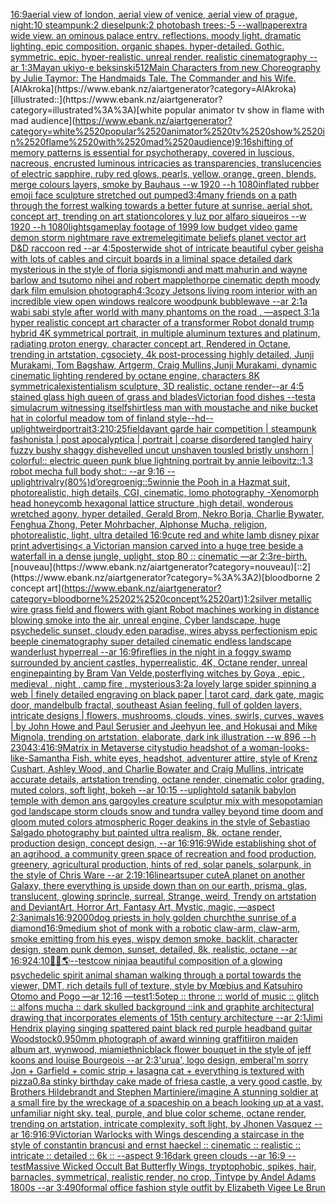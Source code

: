 [16:9](https://www.ebank.nz/aiartgenerator?category=16%3A9)[aerial view of london, aerial view of venice, aerial view of prague, night:10 steampunk:2 dieselpunk:2 photobash trees:-5 --wallpaper](https://www.ebank.nz/aiartgenerator?category=aerial%2520view%2520of%2520london%2C%2520aerial%2520view%2520of%2520venice%2C%2520aerial%2520view%2520of%2520prague%2C%2520night%3A10%2520steampunk%3A2%2520dieselpunk%3A2%2520photobash%2520trees%3A-5%2520--wallpaper)[extra wide view. an ominous palace entry. reflections. moody light. dramatic lighting. epic composition. organic shapes. hyper-detailed. Gothic. symmetric. epic. hyper-realistic. unreal render. realistic cinematography --ar 1:3](https://www.ebank.nz/aiartgenerator?category=extra%2520wide%2520view.%2520an%2520ominous%2520palace%2520entry.%2520reflections.%2520moody%2520light.%2520dramatic%2520lighting.%2520epic%2520composition.%2520organic%2520shapes.%2520hyper-detailed.%2520Gothic.%2520symmetric.%2520epic.%2520hyper-realistic.%2520unreal%2520render.%2520realistic%2520cinematography%2520--ar%25201%3A3)[Mayan ukiyo-e beksinski](https://www.ebank.nz/aiartgenerator?category=Mayan%2520ukiyo-e%2520beksinski)[512](https://www.ebank.nz/aiartgenerator?category=512)[Main Characters from new Choreography by Julie Taymor: The Handmaids Tale. The Commander and his Wife.](https://www.ebank.nz/aiartgenerator?category=Main%2520Characters%2520from%2520new%2520Choreography%2520by%2520Julie%2520Taymor%3A%2520The%2520Handmaids%2520Tale.%2520The%2520Commander%2520and%2520his%2520Wife.)[AlAkroka](https://www.ebank.nz/aiartgenerator?category=AlAkroka)[illustrated::](https://www.ebank.nz/aiartgenerator?category=illustrated%3A%3A)[white popular animator tv show in flame with mad audience](https://www.ebank.nz/aiartgenerator?category=white%2520popular%2520animator%2520tv%2520show%2520in%2520flame%2520with%2520mad%2520audience)[9:16](https://www.ebank.nz/aiartgenerator?category=9%3A16)[shifting of memory patterns is essential for psychotherapy, covered in luscious, nacreous, encrusted luminous intricacies as transparencies, translucencies of electric sapphire, ruby red glows, pearls, yellow, orange, green, blends, merge colours layers, smoke by Bauhaus --w 1920 --h 1080](https://www.ebank.nz/aiartgenerator?category=shifting%2520of%2520memory%2520patterns%2520is%2520essential%2520for%2520psychotherapy%2C%2520covered%2520in%2520luscious%2C%2520nacreous%2C%2520encrusted%2520luminous%2520intricacies%2520as%2520transparencies%2C%2520translucencies%2520of%2520electric%2520sapphire%2C%2520ruby%2520red%2520glows%2C%2520pearls%2C%2520yellow%2C%2520orange%2C%2520green%2C%2520blends%2C%2520merge%2520colours%2520layers%2C%2520smoke%2520by%2520Bauhaus%2520--w%25201920%2520--h%25201080)[inflated rubber emoji face sculpture stretched out pumped](https://www.ebank.nz/aiartgenerator?category=inflated%2520rubber%2520emoji%2520face%2520sculpture%2520stretched%2520out%2520pumped)[3:4](https://www.ebank.nz/aiartgenerator?category=3%3A4)[many friends on a path through the forrest walking towards a better future at sunrise. aerial shot. concept art, trending on art station](https://www.ebank.nz/aiartgenerator?category=many%2520friends%2520on%2520a%2520path%2520through%2520the%2520forrest%2520walking%2520towards%2520a%2520better%2520future%2520at%2520sunrise.%2520aerial%2520shot.%2520concept%2520art%2C%2520trending%2520on%2520art%2520station)[colores y luz por alfaro siqueiros --w 1920 --h 1080](https://www.ebank.nz/aiartgenerator?category=colores%2520y%2520luz%2520por%2520alfaro%2520siqueiros%2520--w%25201920%2520--h%25201080)[lights](https://www.ebank.nz/aiartgenerator?category=lights)[gameplay footage of 1999 low budget video game demon storm nightmare rave extreme](https://www.ebank.nz/aiartgenerator?category=gameplay%2520footage%2520of%25201999%2520low%2520budget%2520video%2520game%2520demon%2520storm%2520nightmare%2520rave%2520extreme)[legitimate beliefs planet vector art D&D raccoon red --ar 4:5](https://www.ebank.nz/aiartgenerator?category=legitimate%2520beliefs%2520planet%2520vector%2520art%2520D%26D%2520raccoon%2520red%2520--ar%25204%3A5)[poster](https://www.ebank.nz/aiartgenerator?category=poster)[wide shot of intricate beautiful cyber geisha with lots of cables and circuit boards in a liminal space detailed dark mysterious in the style of floria sigismondi and matt mahurin and wayne barlow and tsutomo nihei and robert mapplethorpe cinematic depth moody dark film emulsion photograph](https://www.ebank.nz/aiartgenerator?category=wide%2520shot%2520of%2520intricate%2520beautiful%2520cyber%2520geisha%2520with%2520lots%2520of%2520cables%2520and%2520circuit%2520boards%2520in%2520a%2520liminal%2520space%2520detailed%2520dark%2520mysterious%2520in%2520the%2520style%2520of%2520floria%2520sigismondi%2520and%2520matt%2520mahurin%2520and%2520wayne%2520barlow%2520and%2520tsutomo%2520nihei%2520and%2520robert%2520mapplethorpe%2520cinematic%2520depth%2520moody%2520dark%2520film%2520emulsion%2520photograph)[4:3](https://www.ebank.nz/aiartgenerator?category=4%3A3)[cozy Jetsons living room interior with an incredible view open windows realcore woodpunk bubblewave --ar 2:1](https://www.ebank.nz/aiartgenerator?category=cozy%2520Jetsons%2520living%2520room%2520interior%2520with%2520an%2520incredible%2520view%2520open%2520windows%2520realcore%2520woodpunk%2520bubblewave%2520--ar%25202%3A1)[a wabi sabi style after world with many phantoms on the road , —aspect 3:1](https://www.ebank.nz/aiartgenerator?category=a%2520wabi%2520sabi%2520style%2520after%2520world%2520with%2520many%2520phantoms%2520on%2520the%2520road%2520%2C%2520%E2%80%94aspect%25203%3A1)[a hyper realistic concept art character of a transformer Robot donald trump hybrid 4K symmetrical portrait, in multiple aluminum textures and platinum, radiating proton energy, character concept art, Rendered in Octane, trending in artstation, cgsociety, 4k post-processing highly detailed, Junji Murakami, Tom Bagshaw, Artgerm, Craig Mullins,Junji Murakami, dynamic cinematic lighting rendered by octane engine, characters 8K symmetrical](https://www.ebank.nz/aiartgenerator?category=a%2520hyper%2520realistic%2520concept%2520art%2520character%2520of%2520a%2520transformer%2520Robot%2520donald%2520trump%2520hybrid%25204K%2520symmetrical%2520portrait%2C%2520in%2520multiple%2520aluminum%2520textures%2520and%2520platinum%2C%2520radiating%2520proton%2520energy%2C%2520character%2520concept%2520art%2C%2520Rendered%2520in%2520Octane%2C%2520trending%2520in%2520artstation%2C%2520cgsociety%2C%25204k%2520post-processing%2520highly%2520detailed%2C%2520Junji%2520Murakami%2C%2520Tom%2520Bagshaw%2C%2520Artgerm%2C%2520Craig%2520Mullins%2CJunji%2520Murakami%2C%2520dynamic%2520cinematic%2520lighting%2520rendered%2520by%2520octane%2520engine%2C%2520characters%25208K%2520symmetrical)[existentialism sculpture, 3D realistic, octane render](https://www.ebank.nz/aiartgenerator?category=existentialism%2520sculpture%2C%25203D%2520realistic%2C%2520octane%2520render)[--ar 4:5 stained glass high queen of grass and blades](https://www.ebank.nz/aiartgenerator?category=--ar%25204%3A5%2520stained%2520glass%2520high%2520queen%2520of%2520grass%2520and%2520blades)[Victorian food dishes --test](https://www.ebank.nz/aiartgenerator?category=Victorian%2520food%2520dishes%2520--test)[a simulacrum witnessing itself](https://www.ebank.nz/aiartgenerator?category=a%2520simulacrum%2520witnessing%2520itself)[shirtless man with moustache and nike bucket hat in colorful meadow tom of finland style](https://www.ebank.nz/aiartgenerator?category=shirtless%2520man%2520with%2520moustache%2520and%2520nike%2520bucket%2520hat%2520in%2520colorful%2520meadow%2520tom%2520of%2520finland%2520style)[--hd](https://www.ebank.nz/aiartgenerator?category=--hd)[--uplight](https://www.ebank.nz/aiartgenerator?category=--uplight)[weird](https://www.ebank.nz/aiartgenerator?category=weird)[portrait](https://www.ebank.nz/aiartgenerator?category=portrait)[3:2](https://www.ebank.nz/aiartgenerator?category=3%3A2)[10:25](https://www.ebank.nz/aiartgenerator?category=10%3A25)[field](https://www.ebank.nz/aiartgenerator?category=field)[avant garde hair competition | steampunk fashonista | post apocalyptica | portrait | coarse disordered tangled hairy fuzzy bushy shaggy dishevelled uncut unshaven tousled bristly unshorn | colorful:: electric queen punk blue lightning portrait by annie leibovitz::1.3 robot mecha full body shot:: --ar 9:16 --uplight](https://www.ebank.nz/aiartgenerator?category=avant%2520garde%2520hair%2520competition%2520%7C%2520steampunk%2520fashonista%2520%7C%2520post%2520apocalyptica%2520%7C%2520portrait%2520%7C%2520coarse%2520disordered%2520tangled%2520hairy%2520fuzzy%2520bushy%2520shaggy%2520dishevelled%2520uncut%2520unshaven%2520tousled%2520bristly%2520unshorn%2520%7C%2520colorful%3A%3A%2520electric%2520queen%2520punk%2520blue%2520lightning%2520portrait%2520by%2520annie%2520leibovitz%3A%3A1.3%2520robot%2520mecha%2520full%2520body%2520shot%3A%3A%2520--ar%25209%3A16%2520--uplight)[rivalry](https://www.ebank.nz/aiartgenerator?category=rivalry)[(80%)](https://www.ebank.nz/aiartgenerator?category=%2880%25%29)[d’ore](https://www.ebank.nz/aiartgenerator?category=d%E2%80%99ore)[groenig::5](https://www.ebank.nz/aiartgenerator?category=groenig%3A%3A5)[winnie the Pooh in a Hazmat suit, photorealistic, high details, CGI, cinematic, lomo photography -](https://www.ebank.nz/aiartgenerator?category=winnie%2520the%2520Pooh%2520in%2520a%2520Hazmat%2520suit%2C%2520photorealistic%2C%2520high%2520details%2C%2520CGI%2C%2520cinematic%2C%2520lomo%2520photography%2520-)[Xenomorph head honeycomb hexagonal lattice structure  ,high detail, wonderous wretched agony, hyper detailed, Gerald Brom, Nekro Borja, Charlie Bywater, Fenghua Zhong, Peter Mohrbacher, Alphonse Mucha, religion, photorealistic, light, ultra detailed 16:9](https://www.ebank.nz/aiartgenerator?category=Xenomorph%2520head%2520honeycomb%2520hexagonal%2520lattice%2520structure%2520%2520%2Chigh%2520detail%2C%2520wonderous%2520wretched%2520agony%2C%2520hyper%2520detailed%2C%2520Gerald%2520Brom%2C%2520Nekro%2520Borja%2C%2520Charlie%2520Bywater%2C%2520Fenghua%2520Zhong%2C%2520Peter%2520Mohrbacher%2C%2520Alphonse%2520Mucha%2C%2520religion%2C%2520photorealistic%2C%2520light%2C%2520ultra%2520detailed%252016%3A9)[cute red and white lamb disney pixar print advertising](https://www.ebank.nz/aiartgenerator?category=cute%2520red%2520and%2520white%2520lamb%2520disney%2520pixar%2520print%2520advertising)[< a Victorian mansion carved into a huge tree beside a waterfall in a dense jungle, uplight, stop 80 :: cinematic —ar 2:3](https://www.ebank.nz/aiartgenerator?category=%3C%2520a%2520Victorian%2520mansion%2520carved%2520into%2520a%2520huge%2520tree%2520beside%2520a%2520waterfall%2520in%2520a%2520dense%2520jungle%2C%2520uplight%2C%2520stop%252080%2520%3A%3A%2520cinematic%2520%E2%80%94ar%25202%3A3)[re-birth.](https://www.ebank.nz/aiartgenerator?category=re-birth.)[nouveau](https://www.ebank.nz/aiartgenerator?category=nouveau)[::2](https://www.ebank.nz/aiartgenerator?category=%3A%3A2)[bloodborne 2 concept art](https://www.ebank.nz/aiartgenerator?category=bloodborne%25202%2520concept%2520art)[1:2](https://www.ebank.nz/aiartgenerator?category=1%3A2)[silver metallic wire grass field and flowers with giant Robot machines working in distance blowing smoke into the air, unreal engine, Cyber landscape, huge psychedelic sunset, cloudy eden paradise, wires abyss perfectionism epic beeple cinematography super detailed cinematic endless landscape wanderlust hyperreal --ar 16:9](https://www.ebank.nz/aiartgenerator?category=silver%2520metallic%2520wire%2520grass%2520field%2520and%2520flowers%2520with%2520giant%2520Robot%2520machines%2520working%2520in%2520distance%2520blowing%2520smoke%2520into%2520the%2520air%2C%2520unreal%2520engine%2C%2520Cyber%2520landscape%2C%2520huge%2520psychedelic%2520sunset%2C%2520cloudy%2520eden%2520paradise%2C%2520wires%2520abyss%2520perfectionism%2520epic%2520beeple%2520cinematography%2520super%2520detailed%2520cinematic%2520endless%2520landscape%2520wanderlust%2520hyperreal%2520--ar%252016%3A9)[fireflies in the night in a foggy swamp surrounded by ancient castles, hyperrealistic, 4K, Octane render, unreal engine](https://www.ebank.nz/aiartgenerator?category=fireflies%2520in%2520the%2520night%2520in%2520a%2520foggy%2520swamp%2520surrounded%2520by%2520ancient%2520castles%2C%2520hyperrealistic%2C%25204K%2C%2520Octane%2520render%2C%2520unreal%2520engine)[painting by Bram Van Velde,poster](https://www.ebank.nz/aiartgenerator?category=painting%2520by%2520Bram%2520Van%2520Velde%2Cposter)[flying witches by Goya , epic , medieval , night , camp fire , mysterious](https://www.ebank.nz/aiartgenerator?category=flying%2520witches%2520by%2520Goya%2520%2C%2520epic%2520%2C%2520medieval%2520%2C%2520night%2520%2C%2520camp%2520fire%2520%2C%2520mysterious)[3:2](https://www.ebank.nz/aiartgenerator?category=3%3A2)[a lovely large spider spinning a web | finely detailed engraving on black paper | tarot card, dark gate, magic door, mandelbulb fractal, southeast Asian feeling, full of golden layers, intricate designs | flowers, mushrooms, clouds, vines, swirls, curves, waves | by John Howe and Paul Serusier and Jeehyun lee, and Hokusai and Mike Mignola, trending on artstation, elaborate, dark ink illustration --w 896 --h 2304](https://www.ebank.nz/aiartgenerator?category=a%2520lovely%2520large%2520spider%2520spinning%2520a%2520web%2520%7C%2520finely%2520detailed%2520engraving%2520on%2520black%2520paper%2520%7C%2520tarot%2520card%2C%2520dark%2520gate%2C%2520magic%2520door%2C%2520mandelbulb%2520fractal%2C%2520southeast%2520Asian%2520feeling%2C%2520full%2520of%2520golden%2520layers%2C%2520intricate%2520designs%2520%7C%2520flowers%2C%2520mushrooms%2C%2520clouds%2C%2520vines%2C%2520swirls%2C%2520curves%2C%2520waves%2520%7C%2520by%2520John%2520Howe%2520and%2520Paul%2520Serusier%2520and%2520Jeehyun%2520lee%2C%2520and%2520Hokusai%2520and%2520Mike%2520Mignola%2C%2520trending%2520on%2520artstation%2C%2520elaborate%2C%2520dark%2520ink%2520illustration%2520--w%2520896%2520--h%25202304)[3:4](https://www.ebank.nz/aiartgenerator?category=3%3A4)[16:9](https://www.ebank.nz/aiartgenerator?category=16%3A9)[Matrix in Metaverse city](https://www.ebank.nz/aiartgenerator?category=Matrix%2520in%2520Metaverse%2520city)[studio headshot of a woman-looks-like-Samantha Fish, white eyes, headshot, adventurer attire, style of Krenz Cushart, Ashley Wood, and Charlie Bowater and Craig Mullins, intricate accurate details, artstation trending, octane render, cinematic color grading, muted colors, soft light, bokeh --ar 10:15 --uplight](https://www.ebank.nz/aiartgenerator?category=studio%2520headshot%2520of%2520a%2520woman-looks-like-Samantha%2520Fish%2C%2520white%2520eyes%2C%2520headshot%2C%2520adventurer%2520attire%2C%2520style%2520of%2520Krenz%2520Cushart%2C%2520Ashley%2520Wood%2C%2520and%2520Charlie%2520Bowater%2520and%2520Craig%2520Mullins%2C%2520intricate%2520accurate%2520details%2C%2520artstation%2520trending%2C%2520octane%2520render%2C%2520cinematic%2520color%2520grading%2C%2520muted%2520colors%2C%2520soft%2520light%2C%2520bokeh%2520--ar%252010%3A15%2520--uplight)[old satanik babylon temple with demon ans gargoyles creature sculptur mix with mesopotamian god landscape storm clouds snow and tundra valley beyond time doom and gloom muted colors atmospheric Roger deakins in the style of Sebastiao Salgado photography but painted ultra realism, 8k, octane render, production design, concept design, --ar 16:9](https://www.ebank.nz/aiartgenerator?category=old%2520satanik%2520babylon%2520temple%2520with%2520demon%2520ans%2520gargoyles%2520creature%2520sculptur%2520mix%2520with%2520mesopotamian%2520god%2520landscape%2520storm%2520clouds%2520snow%2520and%2520tundra%2520valley%2520beyond%2520time%2520doom%2520and%2520gloom%2520muted%2520colors%2520atmospheric%2520Roger%2520deakins%2520in%2520the%2520style%2520of%2520Sebastiao%2520Salgado%2520photography%2520but%2520painted%2520ultra%2520realism%2C%25208k%2C%2520octane%2520render%2C%2520production%2520design%2C%2520concept%2520design%2C%2520--ar%252016%3A9)[16:9](https://www.ebank.nz/aiartgenerator?category=16%3A9)[Wide establishing shot of an agrihood, a community green space of recreation and food production, greenery, agricultural production, hints of red, solar panels, solarpunk, in the style of Chris Ware --ar 2:1](https://www.ebank.nz/aiartgenerator?category=Wide%2520establishing%2520shot%2520of%2520an%2520agrihood%2C%2520a%2520community%2520green%2520space%2520of%2520recreation%2520and%2520food%2520production%2C%2520greenery%2C%2520agricultural%2520production%2C%2520hints%2520of%2520red%2C%2520solar%2520panels%2C%2520solarpunk%2C%2520in%2520the%2520style%2520of%2520Chris%2520Ware%2520--ar%25202%3A1)[9:16](https://www.ebank.nz/aiartgenerator?category=9%3A16)[lineart](https://www.ebank.nz/aiartgenerator?category=lineart)[super cute](https://www.ebank.nz/aiartgenerator?category=super%2520cute)[A planet on another Galaxy, there everything is upside down than on our earth, prisma, glas, translucent, glowing sprincle, surreal, Strange, weird, Trendy on artstation and DeviantArt, Horror Art, Fantasy Art, Mystic, magic, —aspect 2:3](https://www.ebank.nz/aiartgenerator?category=A%2520planet%2520on%2520another%2520Galaxy%2C%2520there%2520everything%2520is%2520upside%2520down%2520than%2520on%2520our%2520earth%2C%2520prisma%2C%2520glas%2C%2520translucent%2C%2520glowing%2520sprincle%2C%2520surreal%2C%2520Strange%2C%2520weird%2C%2520Trendy%2520on%2520artstation%2520and%2520DeviantArt%2C%2520Horror%2520Art%2C%2520Fantasy%2520Art%2C%2520Mystic%2C%2520magic%2C%2520%E2%80%94aspect%25202%3A3)[animals](https://www.ebank.nz/aiartgenerator?category=animals)[16:9](https://www.ebank.nz/aiartgenerator?category=16%3A9)[2000](https://www.ebank.nz/aiartgenerator?category=2000)[dog priests in holy golden church](https://www.ebank.nz/aiartgenerator?category=dog%2520priests%2520in%2520holy%2520golden%2520church)[the sunrise of a diamond](https://www.ebank.nz/aiartgenerator?category=the%2520sunrise%2520of%2520a%2520diamond)[16:9](https://www.ebank.nz/aiartgenerator?category=16%3A9)[medium shot of monk with a robotic claw-arm, claw-arm, smoke emitting from his eyes, wispy demon smoke, backlit, character design, steam punk demon, sunset, detailed, 8k, realistic, octane --ar 16:9](https://www.ebank.nz/aiartgenerator?category=medium%2520shot%2520of%2520monk%2520with%2520a%2520robotic%2520claw-arm%2C%2520claw-arm%2C%2520smoke%2520emitting%2520from%2520his%2520eyes%2C%2520wispy%2520demon%2520smoke%2C%2520backlit%2C%2520character%2520design%2C%2520steam%2520punk%2520demon%2C%2520sunset%2C%2520detailed%2C%25208k%2C%2520realistic%2C%2520octane%2520--ar%252016%3A9)[24:10](https://www.ebank.nz/aiartgenerator?category=24%3A10)[🧬🌌🌎](https://www.ebank.nz/aiartgenerator?category=%F0%9F%A7%AC%F0%9F%8C%8C%F0%9F%8C%8E)[--test](https://www.ebank.nz/aiartgenerator?category=--test)[cow ninja](https://www.ebank.nz/aiartgenerator?category=cow%2520ninja)[a beautiful composition of a glowing psychedelic spirit animal shaman walking through a portal towards the viewer, DMT,  rich details full of texture, style by Mœbius and Katsuhiro Otomo and Pogo —ar 12:16 —test](https://www.ebank.nz/aiartgenerator?category=a%2520beautiful%2520composition%2520of%2520a%2520glowing%2520psychedelic%2520spirit%2520animal%2520shaman%2520walking%2520through%2520a%2520portal%2520towards%2520the%2520viewer%2C%2520DMT%2C%2520%2520rich%2520details%2520full%2520of%2520texture%2C%2520style%2520by%2520M%C5%93bius%2520and%2520Katsuhiro%2520Otomo%2520and%2520Pogo%2520%E2%80%94ar%252012%3A16%2520%E2%80%94test)[1:5](https://www.ebank.nz/aiartgenerator?category=1%3A5)[otep :: throne :: world of music :: glitch :: alfons mucha :: dark skulled background ::](https://www.ebank.nz/aiartgenerator?category=otep%2520%3A%3A%2520throne%2520%3A%3A%2520world%2520of%2520music%2520%3A%3A%2520glitch%2520%3A%3A%2520alfons%2520mucha%2520%3A%3A%2520dark%2520skulled%2520background%2520%3A%3A)[ink and graphite architectural drawing that incorporates elements of 15th century architecture --ar 2:1](https://www.ebank.nz/aiartgenerator?category=ink%2520and%2520graphite%2520architectural%2520drawing%2520that%2520incorporates%2520elements%2520of%252015th%2520century%2520architecture%2520--ar%25202%3A1)[Jimi Hendrix playing singing spattered paint black red purple headband guitar Woodstock](https://www.ebank.nz/aiartgenerator?category=Jimi%2520Hendrix%2520playing%2520singing%2520spattered%2520paint%2520black%2520red%2520purple%2520headband%2520guitar%2520Woodstock)[0.9](https://www.ebank.nz/aiartgenerator?category=0.9)[50mm photograph of award winning graffiti](https://www.ebank.nz/aiartgenerator?category=50mm%2520photograph%2520of%2520award%2520winning%2520graffiti)[iron maiden album art, wynwood, miami](https://www.ebank.nz/aiartgenerator?category=iron%2520maiden%2520album%2520art%2C%2520wynwood%2C%2520miami)[ethnic](https://www.ebank.nz/aiartgenerator?category=ethnic)[black flower bouquet in the style of jeff koons and louise Bourgeois  --ar 2:3](https://www.ebank.nz/aiartgenerator?category=black%2520flower%2520bouquet%2520in%2520the%2520style%2520of%2520jeff%2520koons%2520and%2520louise%2520Bourgeois%2520%2520--ar%25202%3A3)['urua', logo design, embera](https://www.ebank.nz/aiartgenerator?category=%27urua%27%2C%2520logo%2520design%2C%2520embera)[I'm sorry Jon + Garfield + comic strip + lasagna cat + everything is textured with pizza](https://www.ebank.nz/aiartgenerator?category=I%27m%2520sorry%2520Jon%2520%2B%2520Garfield%2520%2B%2520comic%2520strip%2520%2B%2520lasagna%2520cat%2520%2B%2520everything%2520is%2520textured%2520with%2520pizza)[0.8](https://www.ebank.nz/aiartgenerator?category=0.8)[a stinky birthday cake made of fries](https://www.ebank.nz/aiartgenerator?category=a%2520stinky%2520birthday%2520cake%2520made%2520of%2520fries)[a castle, a very good castle, by Brothers Hildebrandt and Stephen Martiniere](https://www.ebank.nz/aiartgenerator?category=a%2520castle%2C%2520a%2520very%2520good%2520castle%2C%2520by%2520Brothers%2520Hildebrandt%2520and%2520Stephen%2520Martiniere)[/imagine A stunning soldier at a small fire by the wreckage of a spaceship on a beach looking up at a vast, unfamiliar night sky. teal, purple, and blue color scheme, octane render, trending on artstation, intricate complexity, soft light, by Jhonen Vasquez --ar 16:9](https://www.ebank.nz/aiartgenerator?category=/imagine%2520A%2520stunning%2520soldier%2520at%2520a%2520small%2520fire%2520by%2520the%2520wreckage%2520of%2520a%2520spaceship%2520on%2520a%2520beach%2520looking%2520up%2520at%2520a%2520vast%2C%2520unfamiliar%2520night%2520sky.%2520teal%2C%2520purple%2C%2520and%2520blue%2520color%2520scheme%2C%2520octane%2520render%2C%2520trending%2520on%2520artstation%2C%2520intricate%2520complexity%2C%2520soft%2520light%2C%2520by%2520Jhonen%2520Vasquez%2520--ar%252016%3A9)[16:9](https://www.ebank.nz/aiartgenerator?category=16%3A9)[Victorian Warlocks with Wings descending a staircase in the style of constantin brancusi and ernst haeckel :: cinematic :: realistic :: intricate :: detailed :: 6k :: --aspect 9:16](https://www.ebank.nz/aiartgenerator?category=Victorian%2520Warlocks%2520with%2520Wings%2520descending%2520a%2520staircase%2520in%2520the%2520style%2520of%2520constantin%2520brancusi%2520and%2520ernst%2520haeckel%2520%3A%3A%2520cinematic%2520%3A%3A%2520realistic%2520%3A%3A%2520intricate%2520%3A%3A%2520detailed%2520%3A%3A%25206k%2520%3A%3A%2520--aspect%25209%3A16)[dark green clouds --ar 16:9 --test](https://www.ebank.nz/aiartgenerator?category=dark%2520green%2520clouds%2520--ar%252016%3A9%2520--test)[Massive Wicked Occult Bat Butterfly Wings, tryptophobic, spikes, hair, barnacles, symmetrical, realistic render, no crop, Tintype by Andel Adams 1800s --ar 3:4](https://www.ebank.nz/aiartgenerator?category=Massive%2520Wicked%2520Occult%2520Bat%2520Butterfly%2520Wings%2C%2520tryptophobic%2C%2520spikes%2C%2520hair%2C%2520barnacles%2C%2520symmetrical%2C%2520realistic%2520render%2C%2520no%2520crop%2C%2520Tintype%2520by%2520Andel%2520Adams%25201800s%2520--ar%25203%3A4)[90](https://www.ebank.nz/aiartgenerator?category=90)[formal office fashion style outfit by Elizabeth Vigee Le Brun](https://www.ebank.nz/aiartgenerator?category=formal%2520office%2520fashion%2520style%2520outfit%2520by%2520Elizabeth%2520Vigee%2520Le%2520Brun)